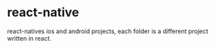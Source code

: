 # react-native
react-natives ios and android projects, each folder is a different project written in react. 
